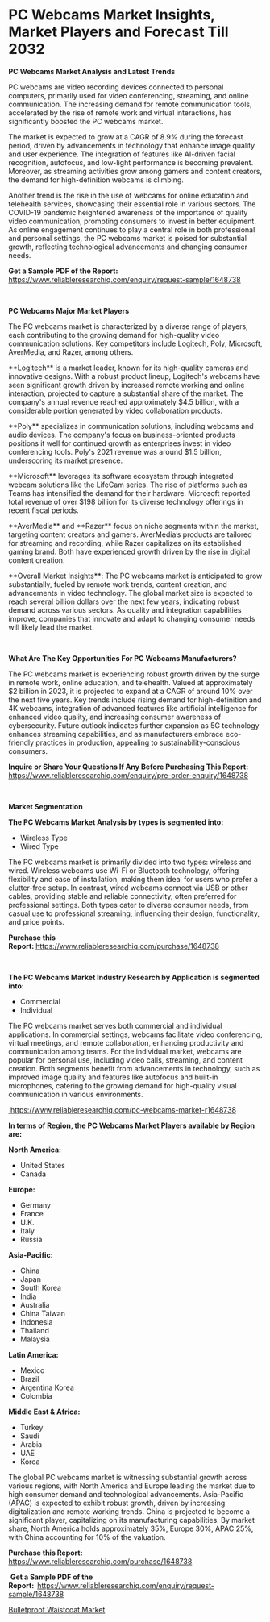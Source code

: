 <p><h1>PC Webcams Market Insights, Market Players and Forecast Till 2032</h1></p><p><strong>PC Webcams Market Analysis and Latest Trends</strong></p>
<p><p>PC webcams are video recording devices connected to personal computers, primarily used for video conferencing, streaming, and online communication. The increasing demand for remote communication tools, accelerated by the rise of remote work and virtual interactions, has significantly boosted the PC webcams market. </p><p>The market is expected to grow at a CAGR of 8.9% during the forecast period, driven by advancements in technology that enhance image quality and user experience. The integration of features like AI-driven facial recognition, autofocus, and low-light performance is becoming prevalent. Moreover, as streaming activities grow among gamers and content creators, the demand for high-definition webcams is climbing.</p><p>Another trend is the rise in the use of webcams for online education and telehealth services, showcasing their essential role in various sectors. The COVID-19 pandemic heightened awareness of the importance of quality video communication, prompting consumers to invest in better equipment. As online engagement continues to play a central role in both professional and personal settings, the PC webcams market is poised for substantial growth, reflecting technological advancements and changing consumer needs.</p></p>
<p><strong>Get a Sample PDF of the Report:&nbsp;</strong> <a href="https://www.reliableresearchiq.com/enquiry/request-sample/1648738?utm_campaign=1129&utm_medium=2&utm_source=Github&utm_content=ia&utm_term=07022025&utm_id=pc-webcams">https://www.reliableresearchiq.com/enquiry/request-sample/1648738</a></p>
<p>&nbsp;</p>
<p><strong>PC Webcams Major Market Players</strong></p>
<p><p>The PC webcams market is characterized by a diverse range of players, each contributing to the growing demand for high-quality video communication solutions. Key competitors include Logitech, Poly, Microsoft, AverMedia, and Razer, among others.</p><p>**Logitech** is a market leader, known for its high-quality cameras and innovative designs. With a robust product lineup, Logitech's webcams have seen significant growth driven by increased remote working and online interaction, projected to capture a substantial share of the market. The company's annual revenue reached approximately $4.5 billion, with a considerable portion generated by video collaboration products.</p><p>**Poly** specializes in communication solutions, including webcams and audio devices. The company's focus on business-oriented products positions it well for continued growth as enterprises invest in video conferencing tools. Poly's 2021 revenue was around $1.5 billion, underscoring its market presence.</p><p>**Microsoft** leverages its software ecosystem through integrated webcam solutions like the LifeCam series. The rise of platforms such as Teams has intensified the demand for their hardware. Microsoft reported total revenue of over $198 billion for its diverse technology offerings in recent fiscal periods.</p><p>**AverMedia** and **Razer** focus on niche segments within the market, targeting content creators and gamers. AverMedia’s products are tailored for streaming and recording, while Razer capitalizes on its established gaming brand. Both have experienced growth driven by the rise in digital content creation.</p><p>**Overall Market Insights**: The PC webcams market is anticipated to grow substantially, fueled by remote work trends, content creation, and advancements in video technology. The global market size is expected to reach several billion dollars over the next few years, indicating robust demand across various sectors. As quality and integration capabilities improve, companies that innovate and adapt to changing consumer needs will likely lead the market.</p></p>
<p>&nbsp;</p>
<p><strong>What Are The Key Opportunities For PC Webcams Manufacturers?</strong></p>
<p><p>The PC webcams market is experiencing robust growth driven by the surge in remote work, online education, and telehealth. Valued at approximately $2 billion in 2023, it is projected to expand at a CAGR of around 10% over the next five years. Key trends include rising demand for high-definition and 4K webcams, integration of advanced features like artificial intelligence for enhanced video quality, and increasing consumer awareness of cybersecurity. Future outlook indicates further expansion as 5G technology enhances streaming capabilities, and as manufacturers embrace eco-friendly practices in production, appealing to sustainability-conscious consumers.</p></p>
<p><strong>Inquire or Share Your Questions If Any Before Purchasing This Report:</strong> <a href="https://www.reliableresearchiq.com/enquiry/pre-order-enquiry/1648738?utm_campaign=1129&utm_medium=2&utm_source=Github&utm_content=ia&utm_term=07022025&utm_id=pc-webcams">https://www.reliableresearchiq.com/enquiry/pre-order-enquiry/1648738</a></p>
<p>&nbsp;</p>
<p><strong>Market Segmentation</strong></p>
<p><strong>The PC Webcams Market Analysis by types is segmented into:</strong></p>
<p><ul><li>Wireless Type</li><li>Wired Type</li></ul></p>
<p><p>The PC webcams market is primarily divided into two types: wireless and wired. Wireless webcams use Wi-Fi or Bluetooth technology, offering flexibility and ease of installation, making them ideal for users who prefer a clutter-free setup. In contrast, wired webcams connect via USB or other cables, providing stable and reliable connectivity, often preferred for professional settings. Both types cater to diverse consumer needs, from casual use to professional streaming, influencing their design, functionality, and price points.</p></p>
<p><strong>Purchase this Report:&nbsp;</strong><a href="https://www.reliableresearchiq.com/purchase/1648738?utm_campaign=1129&utm_medium=2&utm_source=Github&utm_content=ia&utm_term=07022025&utm_id=pc-webcams">https://www.reliableresearchiq.com/purchase/1648738</a></p>
<p>&nbsp;</p>
<p><strong>The PC Webcams Market Industry Research by Application is segmented into:</strong></p>
<p><ul><li>Commercial</li><li>Individual</li></ul></p>
<p><p>The PC webcams market serves both commercial and individual applications. In commercial settings, webcams facilitate video conferencing, virtual meetings, and remote collaboration, enhancing productivity and communication among teams. For the individual market, webcams are popular for personal use, including video calls, streaming, and content creation. Both segments benefit from advancements in technology, such as improved image quality and features like autofocus and built-in microphones, catering to the growing demand for high-quality visual communication in various environments.</p></p>
<p><a href="https://www.reliableresearchiq.com/pc-webcams-market-r1648738?utm_campaign=1129&utm_medium=2&utm_source=Github&utm_content=ia&utm_term=07022025&utm_id=pc-webcams">&nbsp;https://www.reliableresearchiq.com/pc-webcams-market-r1648738</a></p>
<p><strong>In terms of Region, the PC Webcams Market Players available by Region are:</strong></p>
<p>
    <p> <strong> North America: </strong>
        <ul>
            <li>United States</li>
            <li>Canada</li>
        </ul>
        </p> 
    <p> <strong> Europe: </strong>
        <ul>
            <li>Germany</li>
            <li>France</li>
            <li>U.K.</li>
            <li>Italy</li>
            <li>Russia</li>
        </ul>
        </p> 
    <p> <strong> Asia-Pacific: </strong>
        <ul>
            <li>China</li>
            <li>Japan</li>
            <li>South Korea</li>
            <li>India</li>
            <li>Australia</li>
            <li>China Taiwan</li>
            <li>Indonesia</li>
            <li>Thailand</li>
            <li>Malaysia</li>
        </ul>
        </p> 
    <p> <strong> Latin America: </strong>
        <ul>
            <li>Mexico</li>
            <li>Brazil</li>
            <li>Argentina Korea</li>
            <li>Colombia</li>
        </ul>
        </p> 
    <p> <strong> Middle East & Africa: </strong>
        <ul>
            <li>Turkey</li>
            <li>Saudi</li>
            <li>Arabia</li>
            <li>UAE</li>
            <li>Korea</li>
        </ul>
    </p>
    </p>
<p><p>The global PC webcams market is witnessing substantial growth across various regions, with North America and Europe leading the market due to high consumer demand and technological advancements. Asia-Pacific (APAC) is expected to exhibit robust growth, driven by increasing digitalization and remote working trends. China is projected to become a significant player, capitalizing on its manufacturing capabilities. By market share, North America holds approximately 35%, Europe 30%, APAC 25%, with China accounting for 10% of the valuation.</p></p>
<p><strong>Purchase this Report: </strong><a href="https://www.reliableresearchiq.com/purchase/1648738?utm_campaign=1129&utm_medium=2&utm_source=Github&utm_content=ia&utm_term=07022025&utm_id=pc-webcams">https://www.reliableresearchiq.com/purchase/1648738</a></p>
<p>&nbsp;<strong>Get a Sample PDF of the Report:&nbsp;&nbsp;</strong><a href="https://www.reliableresearchiq.com/enquiry/request-sample/1648738?utm_campaign=1129&utm_medium=2&utm_source=Github&utm_content=ia&utm_term=07022025&utm_id=pc-webcams">https://www.reliableresearchiq.com/enquiry/request-sample/1648738</a></p>
<p><strong></strong></p>
<p><p><a href="https://github.com/borgomornar/Market-Research-Report-List-1/blob/main/bulletproof-waistcoat-market.md?utm_campaign=1129&utm_medium=2&utm_source=Github&utm_content=ia&utm_term=07022025&utm_id=pc-webcams">Bulletproof Waistcoat Market</a></p></p>